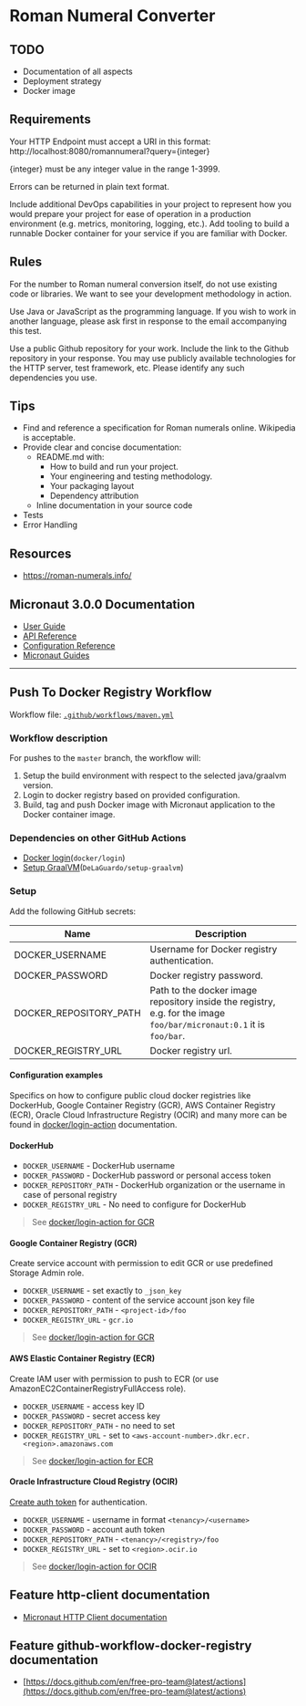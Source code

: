 # Roman Numeral Converter

## TODO

- Documentation of all aspects
- Deployment strategy
- Docker image

## Requirements

Your HTTP Endpoint must accept a URI in this format:
http://localhost:8080/romannumeral?query={integer}

{integer} must be any integer value in the range 1-3999.

Errors can be returned in plain text format.

Include additional DevOps capabilities in your project to represent how you would prepare your project for ease of operation in a production environment (e.g. metrics, monitoring, logging, etc.). Add tooling to build a runnable Docker container for your service if you are familiar with Docker.

## Rules

For the number to Roman numeral conversion itself, do not use existing code or libraries. We want to see your development methodology in action.

Use Java or JavaScript as the programming language. If you wish to work in another language, please ask first in response to the email accompanying this test.

Use a public Github repository for your work. Include the link to the Github repository in your response. You may use publicly available technologies for the HTTP server, test framework, etc. Please identify any such dependencies you use.

## Tips

- Find and reference a specification for Roman numerals online. Wikipedia is acceptable.
- Provide clear and concise documentation:
  - README.md with:
    - How to build and run your project.
    - Your engineering and testing methodology.
    - Your packaging layout
    - Dependency attribution
  - Inline documentation in your source code
- Tests
- Error Handling

## Resources

- https://roman-numerals.info/

## Micronaut 3.0.0 Documentation

- [User Guide](https://docs.micronaut.io/3.0.0/guide/index.html)
- [API Reference](https://docs.micronaut.io/3.0.0/api/index.html)
- [Configuration Reference](https://docs.micronaut.io/3.0.0/guide/configurationreference.html)
- [Micronaut Guides](https://guides.micronaut.io/index.html)

---

## Push To Docker Registry Workflow

Workflow file: [`.github/workflows/maven.yml`](.github/workflows/maven.yml)

### Workflow description

For pushes to the `master` branch, the workflow will:

1. Setup the build environment with respect to the selected java/graalvm version.
2. Login to docker registry based on provided configuration.
3. Build, tag and push Docker image with Micronaut application to the Docker container image.

### Dependencies on other GitHub Actions

- [Docker login](`https://github.com/docker/login-action`)(`docker/login`)
- [Setup GraalVM](`https://github.com/DeLaGuardo/setup-graalvm`)(`DeLaGuardo/setup-graalvm`)

### Setup

Add the following GitHub secrets:

| Name | Description |
| ---- | ----------- |
| DOCKER_USERNAME | Username for Docker registry authentication. |
| DOCKER_PASSWORD | Docker registry password. |
| DOCKER_REPOSITORY_PATH | Path to the docker image repository inside the registry, e.g. for the image `foo/bar/micronaut:0.1` it is `foo/bar`. |
| DOCKER_REGISTRY_URL | Docker registry url. |

#### Configuration examples

Specifics on how to configure public cloud docker registries like DockerHub, Google Container Registry (GCR), AWS
Container Registry (ECR), Oracle Cloud Infrastructure Registry (OCIR) and many more can be found
in [docker/login-action](https://github.com/docker/login-action)
documentation.

#### DockerHub

- `DOCKER_USERNAME` - DockerHub username
- `DOCKER_PASSWORD` - DockerHub password or personal access token
- `DOCKER_REPOSITORY_PATH` - DockerHub organization or the username in case of personal registry
- `DOCKER_REGISTRY_URL` - No need to configure for DockerHub

> See [docker/login-action for GCR](https://github.com/docker/login-action#dockerhub)

#### Google Container Registry (GCR)

Create service account with permission to edit GCR or use predefined Storage Admin role.

- `DOCKER_USERNAME` - set exactly to `_json_key`
- `DOCKER_PASSWORD` - content of the service account json key file
- `DOCKER_REPOSITORY_PATH` - `<project-id>/foo`
- `DOCKER_REGISTRY_URL` - `gcr.io`

> See [docker/login-action for GCR](https://github.com/docker/login-action#google-container-registry-gcr)

#### AWS Elastic Container Registry (ECR)

Create IAM user with permission to push to ECR (or use AmazonEC2ContainerRegistryFullAccess role).

- `DOCKER_USERNAME` - access key ID
- `DOCKER_PASSWORD` - secret access key
- `DOCKER_REPOSITORY_PATH` - no need to set
- `DOCKER_REGISTRY_URL` - set to `<aws-account-number>.dkr.ecr.<region>.amazonaws.com`

> See [docker/login-action for ECR](https://github.com/docker/login-action#aws-elastic-container-registry-ecr)

#### Oracle Infrastructure Cloud Registry (OCIR)

[Create auth token](https://www.oracle.com/webfolder/technetwork/tutorials/obe/oci/registry/index.html#GetanAuthToken)
for authentication.

- `DOCKER_USERNAME` - username in format `<tenancy>/<username>`
- `DOCKER_PASSWORD` - account auth token
- `DOCKER_REPOSITORY_PATH` - `<tenancy>/<registry>/foo`
- `DOCKER_REGISTRY_URL` - set to `<region>.ocir.io`

> See [docker/login-action for OCIR](https://github.com/docker/login-action#oci-oracle-cloud-infrastructure-registry-ocir)

## Feature http-client documentation

- [Micronaut HTTP Client documentation](https://docs.micronaut.io/latest/guide/index.html#httpClient)

## Feature github-workflow-docker-registry documentation

- [https://docs.github.com/en/free-pro-team@latest/actions](https://docs.github.com/en/free-pro-team@latest/actions)

